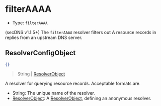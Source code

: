 # filterAAAA

* Type: `filterAAAA`

(secDNS v1.1.5+) The `filterAAAA` resolver filters out A resource records in replies from an upstream DNS server.

## ResolverConfigObject

```json
{}
```

> String | [ResolverObject](../configuration.md#resolverobject)

A resolver for querying resource records. Acceptable formats are:

* String: The unique name of the resolver.
* [ResolverObject](../configuration.md#resolverobject): A [ResolverObject](../configuration.md#resolverobject), defining
  an anonymous resolver. 
